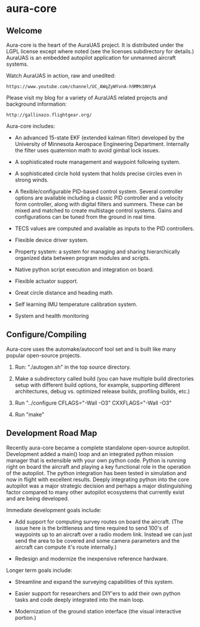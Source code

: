 # aura-core

## Welcome

Aura-core is the heart of the AuraUAS project.  It is distributed
under the LGPL license except where noted (see the licenses
subdirectory for details.)  AuraUAS is an embedded autopilot
application for unmanned aircraft systems.

Watch AuraUAS in action, raw and unedited:

    https://www.youtube.com/channel/UC_AWqZyWYvnA-h9MMcbNYyA

Please visit my blog for a variety of AuraUAS related projects and
background information:

    http://gallinazo.flightgear.org/

Aura-core includes:

* An advanced 15-state EKF (extended kalman filter) developed by the
  University of Minnesota Aerospace Engineering Department.
  Internally the filter uses quaternion math to avoid gimbal lock
  issues.

* A sophisticated route management and waypoint following system.

* A sophisticated circle hold system that holds precise circles even
  in strong winds.

* A flexible/configurable PID-based control system.  Several
  controller options are available including a classic PID controller
  and a velocity form controller, along with digital filters and
  summers.  These can be mixed and matched to create multistage
  control systems.  Gains and configurations can be tuned from the
  ground in real time.

* TECS values are computed and available as inputs to the PID
  controllers.

* Flexible device driver system.

* Property system: a system for managing and sharing hierarchically
  organized data between program modules and scripts.

* Native python script execution and integration on board.

* Flexible actuator support.

* Great circle distance and heading math.

* Self learning IMU temperature calibration system.

* System and health monitoring


## Configure/Compiling

Aura-core uses the automake/autoconf tool set and is built like many
popular open-source projects.

1. Run: "./autogen.sh" in the top source directory.

2. Make a subdirectory called build (you can have multiple build
   directories setup with different build options, for example,
   supporting different architectures, debug vs. optimized release
   builds, profiling builds, etc.)

3. Run "../configure CFLAGS="-Wall -O3" CXXFLAGS="-Wall -O3"

4. Run "make"


## Development Road Map

Recently aura-core became a complete standalone open-source autopilot.
Development added a main() loop and an integrated python mission
manager that is extensible with your own python code.  Python is
running right on board the aircraft and playing a key functional role
in the operation of the autopilot.  The python integration has been
tested in simulation and now in flight with excellent results.  Deeply
integrating python into the core autopilot was a major strategic
decision and perhaps a major distinguishing factor compared to many
other autopilot ecosystems that currently exist and are being
developed.

Immediate development goals include:

* Add support for computing survey routes on board the aircraft.  (The
  issue here is the brittleness and time required to send 100's of
  waypoints up to an aircraft over a radio modem link.  Instead we can
  just send the area to be covered and some camera parameters and the
  aircraft can compute it's route internally.)

* Redesign and modernize the inexpensive reference hardware. 

Longer term goals include:

* Streamline and expand the surveying capabilities of this system.

* Easier support for researchers and DIY'ers to add their own python
  tasks and code deeply integrated into the main loop.

* Modernization of the ground station interface (the visual
  interactive portion.)